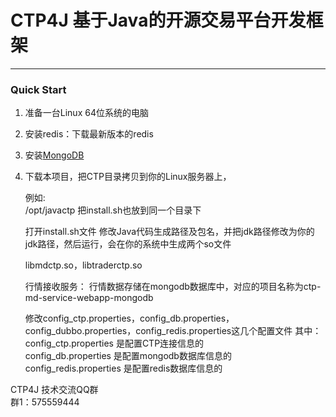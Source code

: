 
<h1><a aria-hidden="true" href="#CTP4J 基于Java的开源交易平台开发框架" class="anchor" id="user-content-CTP4J 基于Java的开源交易平台开发框架"></a>CTP4J 基于Java的开源交易平台开发框架</h1>

<hr>

<h3><a aria-hidden="true" href="#quick-start" class="anchor" id="user-content-quick-start"></a>Quick Start</h3>
<p></p>
<ol>
<li><p>准备一台Linux 64位系统的电脑</p></li>
<li><p>安装redis：下载最新版本的redis</p></li>
<li><p>安装<a href="https://www.mongodb.org/downloads#production">MongoDB</a></p></li>
<li><p>
下载本项目，把CTP目录拷贝到你的Linux服务器上，

例如:<BR>
/opt/javactp
把install.sh也放到同一个目录下

打开install.sh文件 修改Java代码生成路径及包名，并把jdk路径修改为你的jdk路径，然后运行，会在你的系统中生成两个so文件

libmdctp.so，libtraderctp.so<br>

行情接收服务：
行情数据存储在mongodb数据库中，对应的项目名称为ctp-md-service-webapp-mongodb

修改config_ctp.properties，config_db.properties，config_dubbo.properties，config_redis.properties这几个配置文件
其中：<br>
config_ctp.properties 是配置CTP连接信息的<br>
config_db.properties 是配置mongodb数据库信息的<br>
config_redis.properties 是配置redis数据库信息的
</p></li>
</ol>
<p>
CTP4J 技术交流QQ群
<br/>
群1：575559444
</p>
